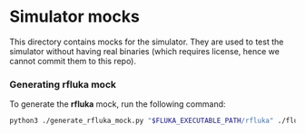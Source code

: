 # Simulator mocks

This directory contains mocks for the simulator. They are used to test the simulator without having real binaries
(which requires license, hence we cannot commit them to this repo).

### Generating rfluka mock

To generate the **rfluka** mock, run the following command:

```bash
python3 ./generate_rfluka_mock.py "$FLUKA_EXECUTABLE_PATH/rfluka" ./fluka_minimal/minimal.inp ./fluka_minimal/rfluka
```
